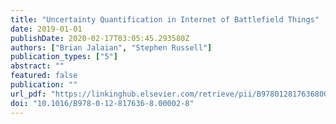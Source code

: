 ```yaml
---
title: "Uncertainty Quantification in Internet of Battlefield Things"
date: 2019-01-01
publishDate: 2020-02-17T03:05:45.293580Z
authors: ["Brian Jalaian", "Stephen Russell"]
publication_types: ["5"]
abstract: ""
featured: false
publication: ""
url_pdf: "https://linkinghub.elsevier.com/retrieve/pii/B9780128176368000028"
doi: "10.1016/B978-0-12-817636-8.00002-8"
---
```



